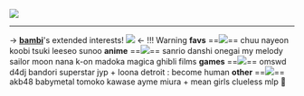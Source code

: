 ![](https://64.media.tumblr.com/0e42c90aaccf9b6383fa8d591ce400fa/3a86cc06518586c5-49/s1280x1920/6fee2724e38a42ad4e2d8427ecd64121ed84c70e.jpg) 
***
-> [**bambi**](https://rentry.co/donutella)'s extended interests! ![](https://barbara.crd.co/assets/images/gallery18/613b7161_original.png?v=c9e77f47)  <-
!!! Warning 
    **favs** ==![](https://64.media.tumblr.com/dce6cbb6da955120f96d6a34a930712a/1ff1e46e079c34e3-8e/s75x75_c1/5ed0edaa76490d887128d4b5766c14d20c79c9bd.gifv)== chuu nayeon koobi tsuki leeseo sunoo **anime** ==![](https://64.media.tumblr.com/0e2356f10006b84c10375d92757f2cd6/b72ea34420ef8865-50/s75x75_c1/24e2a384a4c01dc1ec4a6d2077fee61ebcfc565b.gifv)== sanrio danshi onegai my melody sailor moon nana k-on madoka magica ghibli films **games** ==![](https://64.media.tumblr.com/c6405fd514c40193b78e76dd292d660d/4d1c2d124326afee-1b/s75x75_c1/4975d4378a88296df97ff0f86380f7f7c62a25e7.gifv)== omswd d4dj bandori superstar jyp + loona detroit : become human **other** ==![](https://64.media.tumblr.com/f3344333e55ead253a14d9e593ba6003/457ad034c51ea48d-97/s75x75_c1/1a3fed531a46eea04f3bffd49754f61d59bea629.gifv)== akb48 babymetal tomoko kawase ayme miura + mean girls clueless mlp  🫧